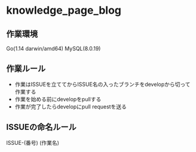 # knowledge_page_blog

## 作業環境 
Go(1.14 darwin/amd64)
MySQL(8.0.19)

## 作業ルール  
 - 作業はISSUEを立ててからISSUE名の入ったブランチをdevelopから切って作業する  
 - 作業を始める前にdevelopをpullする  
 - 作業が完了したらdevelopにpull requestを送る  

## ISSUEの命名ルール  
ISSUE-(番号) (作業名)
